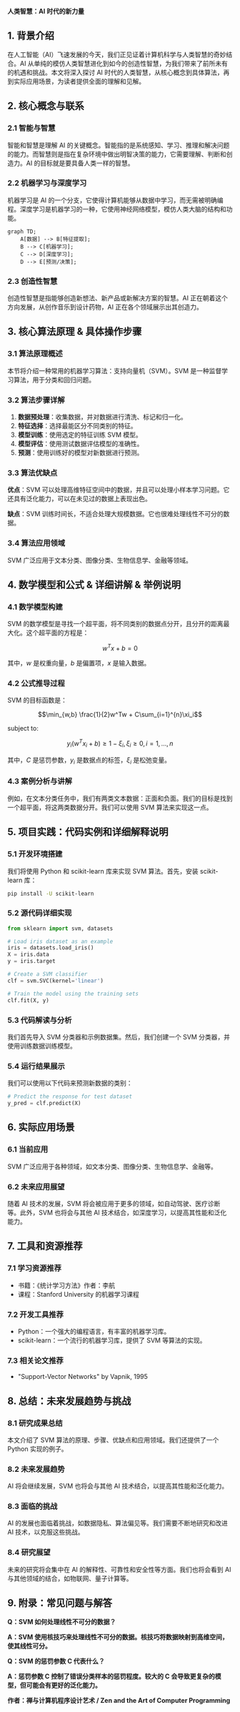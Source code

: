                  

**人类智慧：AI 时代的新力量**

## 1. 背景介绍

在人工智能（AI）飞速发展的今天，我们正见证着计算机科学与人类智慧的奇妙结合。AI 从单纯的模仿人类智慧进化到如今的创造性智慧，为我们带来了前所未有的机遇和挑战。本文将深入探讨 AI 时代的人类智慧，从核心概念到具体算法，再到实际应用场景，为读者提供全面的理解和见解。

## 2. 核心概念与联系

### 2.1 智能与智慧

智能和智慧是理解 AI 的关键概念。智能指的是系统感知、学习、推理和解决问题的能力。而智慧则是指在复杂环境中做出明智决策的能力，它需要理解、判断和创造力。AI 的目标就是要具备人类一样的智慧。

### 2.2 机器学习与深度学习

机器学习是 AI 的一个分支，它使得计算机能够从数据中学习，而无需被明确编程。深度学习是机器学习的一种，它使用神经网络模型，模仿人类大脑的结构和功能。

```mermaid
graph TD;
    A[数据] --> B[特征提取];
    B --> C[机器学习];
    C --> D[深度学习];
    D --> E[预测/决策];
```

### 2.3 创造性智慧

创造性智慧是指能够创造新想法、新产品或新解决方案的智慧。AI 正在朝着这个方向发展，从创作音乐到设计药物，AI 正在各个领域展示出其创造力。

## 3. 核心算法原理 & 具体操作步骤

### 3.1 算法原理概述

本节将介绍一种常用的机器学习算法：支持向量机（SVM）。SVM 是一种监督学习算法，用于分类和回归问题。

### 3.2 算法步骤详解

1. **数据预处理**：收集数据，并对数据进行清洗、标记和归一化。
2. **特征选择**：选择最能区分不同类别的特征。
3. **模型训练**：使用选定的特征训练 SVM 模型。
4. **模型评估**：使用测试数据评估模型的准确性。
5. **预测**：使用训练好的模型对新数据进行预测。

### 3.3 算法优缺点

**优点**：SVM 可以处理高维特征空间中的数据，并且可以处理小样本学习问题。它还具有泛化能力，可以在未见过的数据上表现出色。

**缺点**：SVM 训练时间长，不适合处理大规模数据。它也很难处理线性不可分的数据。

### 3.4 算法应用领域

SVM 广泛应用于文本分类、图像分类、生物信息学、金融等领域。

## 4. 数学模型和公式 & 详细讲解 & 举例说明

### 4.1 数学模型构建

SVM 的数学模型是寻找一个超平面，将不同类别的数据点分开，且分开的距离最大化。这个超平面的方程是：

$$w^Tx + b = 0$$

其中，$w$ 是权重向量，$b$ 是偏置项，$x$ 是输入数据。

### 4.2 公式推导过程

SVM 的目标函数是：

$$\min_{w,b} \frac{1}{2}w^Tw + C\sum_{i=1}^{n}\xi_i$$

subject to:

$$y_i(w^Tx_i + b) \geq 1 - \xi_i, \xi_i \geq 0, i = 1, \ldots, n$$

其中，$C$ 是惩罚参数，$y_i$ 是数据点的标签，$\xi_i$ 是松弛变量。

### 4.3 案例分析与讲解

例如，在文本分类任务中，我们有两类文本数据：正面和负面。我们的目标是找到一个超平面，将这两类数据分开。我们可以使用 SVM 算法来实现这一点。

## 5. 项目实践：代码实例和详细解释说明

### 5.1 开发环境搭建

我们将使用 Python 和 scikit-learn 库来实现 SVM 算法。首先，安装 scikit-learn 库：

```bash
pip install -U scikit-learn
```

### 5.2 源代码详细实现

```python
from sklearn import svm, datasets

# Load iris dataset as an example
iris = datasets.load_iris()
X = iris.data
y = iris.target

# Create a SVM classifier
clf = svm.SVC(kernel='linear')

# Train the model using the training sets
clf.fit(X, y)
```

### 5.3 代码解读与分析

我们首先导入 SVM 分类器和示例数据集。然后，我们创建一个 SVM 分类器，并使用训练数据训练模型。

### 5.4 运行结果展示

我们可以使用以下代码来预测新数据的类别：

```python
# Predict the response for test dataset
y_pred = clf.predict(X)
```

## 6. 实际应用场景

### 6.1 当前应用

SVM 广泛应用于各种领域，如文本分类、图像分类、生物信息学、金融等。

### 6.2 未来应用展望

随着 AI 技术的发展，SVM 将会被应用于更多的领域，如自动驾驶、医疗诊断等。此外，SVM 也将会与其他 AI 技术结合，如深度学习，以提高其性能和泛化能力。

## 7. 工具和资源推荐

### 7.1 学习资源推荐

- 书籍：《统计学习方法》作者：李航
- 课程：Stanford University 的机器学习课程

### 7.2 开发工具推荐

- Python：一个强大的编程语言，有丰富的机器学习库。
- scikit-learn：一个流行的机器学习库，提供了 SVM 等算法的实现。

### 7.3 相关论文推荐

- "Support-Vector Networks" by Vapnik, 1995

## 8. 总结：未来发展趋势与挑战

### 8.1 研究成果总结

本文介绍了 SVM 算法的原理、步骤、优缺点和应用领域。我们还提供了一个 Python 实现的例子。

### 8.2 未来发展趋势

AI 将会继续发展，SVM 也将会与其他 AI 技术结合，以提高其性能和泛化能力。

### 8.3 面临的挑战

AI 的发展也面临着挑战，如数据隐私、算法偏见等。我们需要不断地研究和改进 AI 技术，以克服这些挑战。

### 8.4 研究展望

未来的研究将会集中在 AI 的解释性、可靠性和安全性等方面。我们也将会看到 AI 与其他领域的结合，如物联网、量子计算等。

## 9. 附录：常见问题与解答

**Q：SVM 如何处理线性不可分的数据？**

**A：SVM 使用核技巧来处理线性不可分的数据。核技巧将数据映射到高维空间，使其线性可分。**

**Q：SVM 的惩罚参数 C 代表什么？**

**A：惩罚参数 C 控制了错误分类样本的惩罚程度。较大的 C 会导致更复杂的模型，但可能会有更好的泛化能力。**

**作者：禅与计算机程序设计艺术 / Zen and the Art of Computer Programming**

